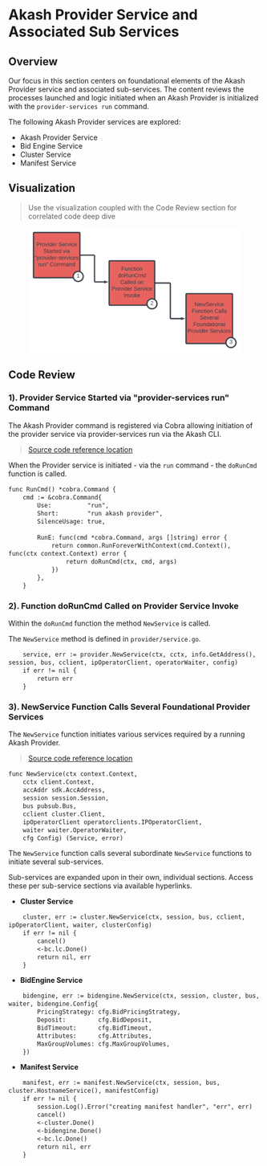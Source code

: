 # Akash Provider Service and Associated Sub Services

## Overview

Our focus in this section centers on foundational elements of the Akash Provider service and associated sub-services.  The content reviews the processes launched and logic initiated when an Akash Provider is initialized with the `provider-services run` command.

The following Akash Provider services are explored:

* Akash Provider Service
* Bid Engine Service
* Cluster Service
* Manifest Service

## Visualization

> Use the visualization coupled with the Code Review section for correlated code deep dive

<figure><img src=".gitbook/assets/akashProviderSubservices.png" alt=""><figcaption></figcaption></figure>

## Code Review

### 1). Provider Service Started via "provider-services run" Command

The Akash Provider command is registered via Cobra allowing initiation of the provider service via provider-services run via the Akash CLI.

> [Source code reference location](https://github.com/akash-network/provider/blob/e7aa0b5b81957a130f1dc584f335c6f9e41db6b1/cmd/provider-services/cmd/run.go)

When the Provider service is initiated - via the `run` command - the `doRunCmd` function is called.

```
func RunCmd() *cobra.Command {
	cmd := &cobra.Command{
		Use:          "run",
		Short:        "run akash provider",
		SilenceUsage: true,

		RunE: func(cmd *cobra.Command, args []string) error {
			return common.RunForeverWithContext(cmd.Context(), func(ctx context.Context) error {
				return doRunCmd(ctx, cmd, args)
			})
		},
	}
```

### 2). Function doRunCmd Called on Provider Service Invoke

Within the `doRunCmd` function the method `NewService` is called.

The `NewService` method is defined in `provider/service.go`.

```
	service, err := provider.NewService(ctx, cctx, info.GetAddress(), session, bus, cclient, ipOperatorClient, operatorWaiter, config)
	if err != nil {
		return err
	}
```

### 3). NewService Function Calls Several Foundational Provider Services

The `NewService` function initiates various services required by a running Akash Provider.

> [Source code reference location](https://github.com/akash-network/provider/blob/e7aa0b5b81957a130f1dc584f335c6f9e41db6b1/service.go#L57)

```
func NewService(ctx context.Context,
	cctx client.Context,
	accAddr sdk.AccAddress,
	session session.Session,
	bus pubsub.Bus,
	cclient cluster.Client,
	ipOperatorClient operatorclients.IPOperatorClient,
	waiter waiter.OperatorWaiter,
	cfg Config) (Service, error)
```

The `NewService` function calls several subordinate `NewService` functions to initiate several sub-services. &#x20;

Sub-services are expanded upon in their own, individual sections.  Access these per sub-service sections via available hyperlinks.

* **Cluster Service**

```
	cluster, err := cluster.NewService(ctx, session, bus, cclient, ipOperatorClient, waiter, clusterConfig)
	if err != nil {
		cancel()
		<-bc.lc.Done()
		return nil, err
	}
```

* **BidEngine Service**

```
	bidengine, err := bidengine.NewService(ctx, session, cluster, bus, waiter, bidengine.Config{
		PricingStrategy: cfg.BidPricingStrategy,
		Deposit:         cfg.BidDeposit,
		BidTimeout:      cfg.BidTimeout,
		Attributes:      cfg.Attributes,
		MaxGroupVolumes: cfg.MaxGroupVolumes,
	})
```

* **Manifest Service**

```
	manifest, err := manifest.NewService(ctx, session, bus, cluster.HostnameService(), manifestConfig)
	if err != nil {
		session.Log().Error("creating manifest handler", "err", err)
		cancel()
		<-cluster.Done()
		<-bidengine.Done()
		<-bc.lc.Done()
		return nil, err
	}
```
